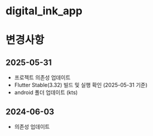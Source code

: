 # digital_ink_app

# 변경사항 
## 2025-05-31
- 프로젝트 의존성 업데이트
- Flutter Stable(3.32) 빌드 및 실행 확인 (2025-05-31 기준)
- android 폴더 업데이트 (kts)

## 2024-06-03
- 의존성 업데이트 
